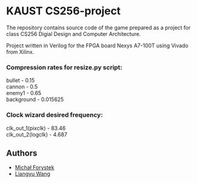 # KAUST CS256-project

The repository contains source code of the game prepared as a project for class CS256 Digial Design and Computer Architecture.

Project written in Verilog for the FPGA board Nexys A7-100T using Vivado from Xilinx.

### Compression rates for resize.py script:
bullet - 0.15  
cannon - 0.5  
enemy1 - 0.65  
background - 0.015625

### Clock wizard desired frequency:
clk_out_1(pixclk) - 83.46  
clk_out_2(logclk) - 4.687  

## Authors
- [Michał Forystek](https://github.com/MForystek)
- [Liangyu Wang](https://github.com/liangyuwang)